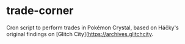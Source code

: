 # trade-corner

Cron script to perform trades in Pokémon Crystal, based on Háčky's original findings on [Glitch City](https://archives.glitchcity.